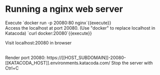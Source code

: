 <h1>Running a nginx web server</h1>
Execute
`docker run -p 20080:80 nginx`{{execute}}


<br/>
Access the localhost at port 20080. (Use "docker" to replace localhost in Katacoda)
`curl docker:20080`{{execute}}


Visit localhost:20080 in browser

</br>
Render port 20080:
https://[[HOST_SUBDOMAIN]]-20080-[[KATACODA_HOST]].environments.katacoda.com/
Stop the server with Ctrl+C

